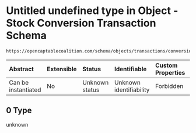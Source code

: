 # Untitled undefined type in Object - Stock Conversion Transaction Schema

```txt
https://opencaptablecoalition.com/schema/objects/transactions/conversion/stock_conversion#/allOf/0
```



| Abstract            | Extensible | Status         | Identifiable            | Custom Properties | Additional Properties | Access Restrictions | Defined In                                                                                                                      |
| :------------------ | :--------- | :------------- | :---------------------- | :---------------- | :-------------------- | :------------------ | :------------------------------------------------------------------------------------------------------------------------------ |
| Can be instantiated | No         | Unknown status | Unknown identifiability | Forbidden         | Allowed               | none                | [StockConversion.schema.json*](../../schema/objects/transactions/conversion/StockConversion.schema.json "open original schema") |

## 0 Type

unknown
